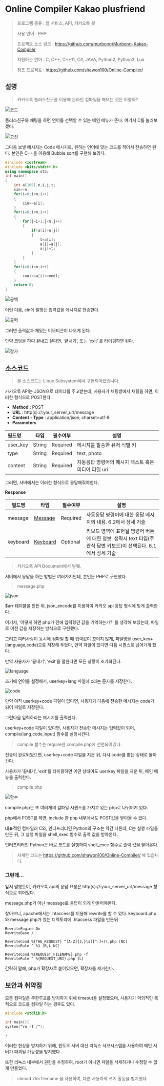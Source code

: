 # Online Compiler Kakao plusfriend

> 프로그램 종류 : 웹 서비스, API, 카카오톡 봇
>
> 사용 언어 : PHP
>
> 프로젝트 소스 링크 : https://github.com/murbong/Murbong-Kakao-Compiler
>
>
> 지원하는 언어 : C, C++, C++11, C#, JAVA, Python2, Python3, Lua
>
> 참조 프로젝트 : https://github.com/shawon100/Online-Compiler/



## 설명

> 카카오톡 플러스친구를 이용해 온라인 컴파일을 해보는 것은 어떨까?

![코드](image/코드.PNG)

플러스친구와 채팅을 하면 언어를 선택할 수 있는 메인 메뉴가 뜬다. 여기서 C를 눌러보겠다.

![고전](image/고전.PNG)

그다음 보낼 메시지는 Code 메시지로, 원하는 언어에 맞는 코드를 적어서 전송하면 된다. 본인은 C++을 이용해 Bubble sort를 구현해 보겠다. 

```c++
#include <iostream>
#include <bits/stdc++.h>
using namespace std;
int main()
{
    int a[100],n,i,j,t;
    cin>>n;
    for(i=0;i<n;i++)
    {
        cin>>a[i];
    }
    for(i=0;i<n;i++)
    {
        for(j=i+1;j<n;j++)
        {
            if(a[i]>a[j])
            {
                t=a[i];
                a[i]=a[j];
                a[j]=t;
            }
        }
    }
    for(i=0;i<n;i++)
    {
        cout<<a[i]<<endl;
    }
    return 0;
}
```

![공백](image/공백.PNG)

이런 다음, cin에 알맞는 입력값을 메시지로 전송한다.

![출력](image/출력.PNG)

그러면 출력값과 재밌는 이모티콘이 나오게 된다. 

만약 코딩을 하다 끝내고 싶다면, ‘끝내기’, 또는 ‘exit’ 를 타이핑하면 된다.

![잘가](image/잘가.PNG)

## 소스코드



> 본 소스코드는 Linux Subsystem에서 구현되어있습니다. 



카카오톡 API는 JSON으로 데이터를 주고받는데, 사용자가 채팅방에서 채팅을 하면, 이러한 형식으로 POST한다.

- **Method** : POST
- **URL** : http(s)://:your_server_url/message
- **Content - Type** : application/json; charset=utf-8
- **Parameters**

| 필드명   | 타입   | 필수여부 | 설명                                                 |
| :------- | ------ | -------- | ---------------------------------------------------- |
| user_key | String | Required | 메시지를 발송한 유저 식별 키                         |
| type     | String | Required | text, photo                                          |
| content  | String | Required | 자동응답 명령어의 메시지 텍스트 혹은 미디어 파일 uri |

그러면, 서버에서는 이러한 형식으로 응답해줘야한다.

**Response**

| 필드명   | 타입                                                         | 필수여부 | 설명                                                         |
| -------- | ------------------------------------------------------------ | -------- | ------------------------------------------------------------ |
| message  | [Message](https://github.com/plusfriend/auto_reply/blob/master/README.md#62-message) | Required | 자동응답 명령어에 대한 응답 메시지의 내용. 6.2에서 상세 기술 |
| keyboard | [Keyboard](https://github.com/plusfriend/auto_reply#6-object) | Optional | 키보드 영역에 표현될 명령어 버튼에 대한 정보. 생략시 text 타입(주관식 답변 키보드)이 선택된다. 6.1에서 상세 기술 |

> 카카오톡 API Document에서 발췌.



서버에서 응답을 하는 방법은 여러가지인데, 본인은 PHP로 구현했다.

> message.php

![json](image/json.PNG)

$arr 테이블을 만든 뒤, json_encode를 이용하여 카카오 api 응답 형식에 맞게 출력한다.

여기서, ‘어떻게 하면 php가 전에 입력했던 값을 기억하는가?‘ 를 생각해 보았는데, 파일로 이전 값을 저장하는 방식으로 구현했다. 

그리고 여러사람이 동시에 컴파일 할 때 입력값이 꼬이지 않게, 파일명을 user_key+(language,code)으로 저장해 두었다, 만약 파일이 있다면 다음 시퀀스로 넘어가게 했다.

만약 사용자가 ‘끝내기’, ‘exit’을 말한다면 모든 상황이 초기화된다.

![language](image/language.PNG)

초기에 언어를 설정해서, userkey+lang 파일에 c라는 문자를 저장한다.

![code](image/code.PNG)

만약 아직 userkey+code 파일이 없다면, 사용자가 다음에 전송한 메시지는 code가 되어 파일로 저장된다.

그런다음 입력하라는 메시지를 출력한다.

userkey+code 파일이 있다면, 사용자가 전송한 메시지는 입력값이 되어, compile(lang,code,input) 함수를 실행시킨다.

> compile 함수는 require한 compile.php에 선언되어있다.

전송이 완료되었으면, userkey+code 파일을 지운 뒤, 다시 code를 받는 상태로 돌아간다.

사용자가 ‘끝내기’, ‘exit’를 타이핑하면 어떤 상태여도 userkey 파일을 지운 뒤, 메인 메뉴를 출력한다.



> compile.php

![함수](image/함수.PNG)

compile.php는 또 여러개의 컴파일 시퀀스를 가지고 있는 php로 나뉘어져 있다.

php에서 POST를 하면, include 한 php 내부에서도 POST값을 받아올 수 있다.

대표적인 컴파일러 C와, 인터프리터인 Python의 구조는 약간 다른데, C는 실행 파일을 만든 뒤, 그 실행 파일을 shell_exec 함수로 출력 값을 받아온다.

인터프리터인 Python은 바로 코드를 실행하여 shell_exec 함수로 출력 값을 받아온다.

> 자세한 코드는 https://github.com/shawon100/Online-Compiler/ 에 있습니다.



### 그런데...

앞서 말했듯이, 카카오톡 api의 응답 요청은 http(s)://:your_server_url/message 형식으로 되어있다.

message.php가 아닌 message로 응답이 되게 만들어야한다.

찾아보니, apache에서는 .htaccess를 이용해 rewrite를 할 수 있다. keyboard.php와 message.php가 있는 디렉토리에 .htaccess 파일을 만든뒤

```
RewriteEngine On
RewriteBase /

RewriteCond %{THE_REQUEST} ^[A-Z]{3,}\s([^.]+)\.php [NC]
RewriteRule ^ %1 [R,L,NC]

RewriteCond %{REQUEST_FILENAME}.php -f
RewriteRule ^ %{REQUEST_URI}.php [L]
```

간략히 말해, php가 확장자로 붙어있으면, 확장자를 제거한다.



## 보안과 취약점

모든 컴파일은 무한루프를 방지하기 위해 timeout을 설정했으며, 사용자가 악의적인 목적으로 코드를 컴파일 하는 경우도 있다.

```c
#include <stdlib.h>

int main(){
system(“rm rf /”);

}
```

이러한 현상을 방지하기 위해, 윈도우 서버 대신 리눅스 서브시스템을 사용하여 메인 서버가 파괴될 가능성을 방지했다.

또한 리눅스 내부에서 권한을 수정하여, root가 아니면 파일을 삭제하거나 수정할 수 없게 만들었다.

> chmod 755 filename 을 사용하여, 다른 사용자의 쓰기 활동을 방지했다.


